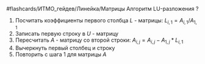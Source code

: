 #flashcards/ИТМО_гейдев/Линейка/Матрицы
Алгоритм LU-разложения
?
1. Посчитать коэффициенты первого столбца $L$ - матрицы: $L_{i,1} = A_{i,1} / A_{1,1}$
2. Записать первую строку в $U$ - матрицу
3. Пересчитать $A$ - матрицу со второй строки: $A_{i,j} = A_{i,j} - A_{1,j} * L_{i,1}$
4. Вычеркнуть первый столбец и строку
5. Повторить с шага 1 для матрицы $A$

